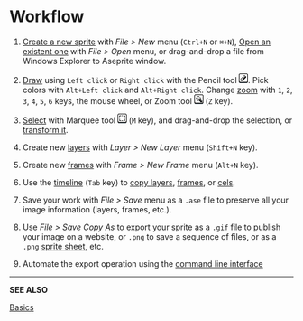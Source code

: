 # Workflow

1. [Create a new sprite](new-sprite.md) with *File > New* menu (`Ctrl+N` or `⌘+N`),
   [Open an existent one](open.md) with *File > Open* menu, or drag-and-drop a file from
   Windows Explorer to Aseprite window.

1. [Draw](drawing.md) using `Left click` or
   `Right click` with the Pencil tool ![Pencil Tool Icon](tools/pencil-tool.png).
   Pick colors with `Alt+Left click` and `Alt+Right click`. Change
   [zoom](zoom.md) with `1`, `2`, `3`, `4`, `5`, `6` keys,
   the mouse wheel, or Zoom tool ![Zoom Tool Icon](tools/zoom-tool.png) (`Z` key).

1. [Select](selecting.md) with Marquee tool ![Marquee Tool Icon](tools/marquee-tool.png) (`M` key),
   and drag-and-drop the selection, or [transform it](transformations.md).

1. Create new [layers](layers.md) with *Layer > New Layer* menu (`Shift+N` key).

1. Create new [frames](animation.md) with *Frame > New Frame* menu (`Alt+N` key).

1. Use the [timeline](timeline.md) (`Tab` key) to [copy layers](copy-layers.md), [frames](copy-frames.md), or [cels](copy-cels.md).

1. Save your work with *File > Save* menu as a `.ase` file to preserve
   all your image information (layers, frames, etc.).

1. Use *File > Save Copy As* to export your sprite as a `.gif` file to
   publish your image on a website, or `.png` to save a sequence of
   files, or as a `.png` [sprite sheet](sprite-sheet.md), etc.

1. Automate the export operation using the [command line interface](cli.md)

---

**SEE ALSO**

[Basics](basics.md)
